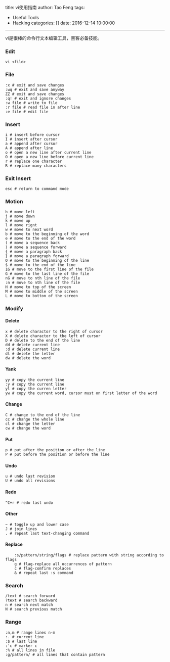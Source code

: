 title: vi使用指南
author: Tao Feng
tags:
  - Useful Tools
  - Hacking
categories: []
date: 2016-12-14 10:00:00
---
vi是很棒的命令行文本编辑工具，黑客必备技能。

### Edit

	vi <file>


### File
	
	:x # exit and save changes
	:wq # exit and save anyway
	ZZ # exit and save changes
	:q! # exit and ignore changes
	:w file # write to file
	:r file # read file in after line
	:e file # edit file


### Insert

	
	i # insert before cursor
	I # insert after cursor
	a # append after cursor
	A # append after line
	o # open a new line after current line
	O # open a new line before current line
	r # replace one character
	R # replace many characters

<!-- more -->

### Exit Insert

	esc # return to command mode


### Motion

	h # move left
	j # move down
	k # move up
	l # move rignt
	w # move to next word
	b # move to the beginning of the word
	e # move to the end of the word
	( # move a sequence back
	) # move a sequence forward
	{ # move a paragraph back
	} # move a paragraph forward
	O # move to the beginning of the line
	$ # move to the end of the line
	1G # move to the first line of the file
	G # move to the last line of the file
	nG # move to nth line of the file
	:n # move to nth line of the file
	H # move to top of the screen
	M # move to middle of the screen
	L # move to botton of the screen


### Modify

#### Delete

	x # delete charactor to the right of cursor
	X # delete charactor to the left of cursor
	D # delete to the end of the line
	dd # delete current line
	:d # delete current line
	dl # delete the letter
	dw # delete the word

	
#### Yank

	yy # copy the current line
	:y # copy the current line
	yl # copy the curren letter
	yw # copy the current word, cursor must on first letter of the word

	
#### Change

	C # change to the end of the line
	cc # change the whole line
	cl # change the letter
	cw # change the word


#### Put

	p # put after the position or after the line
	P # put before the position or before the line

 
#### Undo
	
	u # undo last revision
	U # undo all revisions


#### Redo
	
	^C+r # redo last undo


#### Other
	
	~ # toggle up and lower case
	J # join lines
	. # repeat last text-changing command


#### Replace

        :s/pattern/string/flags # replace pattern with string according to flags
        g # flag-replace all occurrences of pattern
        c # flag-comfirm replaces
        & # repeat last :s command


### Search

	/text # search forward
	?text # search backward
	n # search next match
	N # search previous match


### Range

	:n,m # range lines n-m
	:. # current line
	:$ # last line
	:'c # marker c
	:% # all lines in file
	:g/pattern/ # all lines that contain pattern